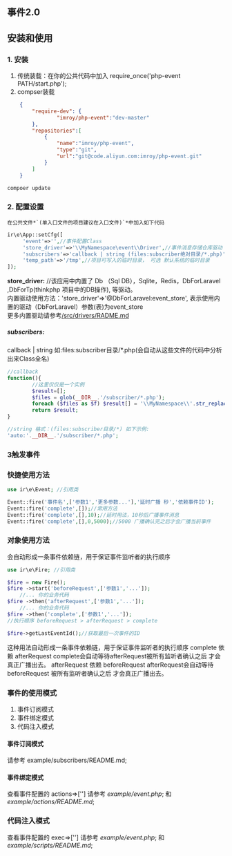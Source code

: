 ## 事件2.0
## 安装和使用
### 1. 安装
1. 传统装载：在你的公共代码中加入 require_once('php-event PATH/start.php');
2. compser装载
```json
    {
        "require-dev": {
                "imroy/php-event":"dev-master"
        },
        "repositories":[
            {
                "name":"imroy/php-event",
                "type":"git",
                "url":"git@code.aliyun.com:imroy/php-event.git"
            }
        ]
    }
```
```SHELL
compoer update
```

### 2. 配置设置
    在公共文件*`(单入口文件的项目建议在入口文件)`*中加入如下代码
```php
ir\e\App::setCfg([
     'event'=>'',//事件配置Class
     'store_driver'=>'\\MyNamespace\event\\Driver',//事件消息存储仓库驱动
     'subscribers'=>'callback | string (files:subscriber绝对目录/*.php)',
     'temp_path'=>'/tmp',//项目可写入的临时目录， 可选 默认系统的临时目录
]);
```

**store_driver:** 
    //该应用中内置了 Db （Sql DB），Sqlite，Redis，DbForLaravel ,DbForTp(thinkphp 项目中的DB操作), 等驱动。<br>
    内置驱动使用方法：'store_driver'=>'@DbForLaravel:event_store', 表示使用内置的驱动（DbForLaravel）参数(表)为event_store
    <br> 更多内置驱动请参考<u>/src/drivers/RADME.md</u>
    
##### subscribers: 
callback | string 如:files:subscriber目录/*.php(会自动从这些文件的代码中分析出来Class全名)
```php
//callback
function(){
        //这里仅仅是一个实例 
        $result=[];
        $files = glob(__DIR__.'/subscriber/*.php');
        foreach ($files as $f) $result[] = '\\MyNamespace\\'.str_replace('.php','',basename($f));
        return $result;
}

//string 格式：(files:subscriber目录/*) 如下示例:
'auto:'.__DIR__.'/subscriber/*.php';
```

### 3触发事件

### 快捷使用方法
```php
use ir\e\Event; //引用类

Event::fire('事件名',['参数1','更多参数...'],'延时广播 秒','依赖事件ID');
Event::fire('complete',[]);//常用方法
Event::fire('complete',[],10);//延时用法，10秒后广播事件消息
Event::fire('complete',[],0,5000);//5000 广播确认完之后才会广播当前事件
```
### 对象使用方法
会自动形成一条事件依赖链，用于保证事件监听者的执行顺序
```php
use ir\e\Fire; //引用类

$fire = new Fire();
$fire ->start('beforeRequest',['参数1','...']);
    //... 你的业务代码
$fire ->then('afterRequest',['参数1','...']);
    //... 你的业务代码
$fire ->then('complete',['参数1','...']);
//执行顺序 beforeRequest > afterRequest > complete

$fire->getLastEventId();//获取最后一次事件的ID
```
这种用法自动形成一条事件依赖链，用于保证事件监听者的执行顺序
complete 依赖 afterRequest    complete会自动等待afterRequest被所有监听者确认之后 才会真正广播出去。
afterRequest 依赖 beforeRequest    afterRequest会自动等待 beforeRequest 被所有监听者确认之后 才会真正广播出去。

### 事件的使用模式


1. 事件订阅模式
1. 事件绑定模式
1. 代码注入模式

#### 事件订阅模式
请参考 example/subscribers/README.md;

#### 事件绑定模式
查看事件配置的 actions=>['']
请参考 _example/event.php_; 和 _example/actions/README.md_;

### 代码注入模式
查看事件配置的 exec=>['']
请参考 _example/event.php_; 和 _example/scripts/README.md_;



